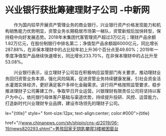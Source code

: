 # 兴业银行获批筹建理财子公司 -中新网

　　作为国内较早开展资产管理业务的商业银行，兴业银行资产价格发现能力和机构销售能力优势明显，资管业务长期稳居市场第一梯队，资管新规后加快转型，保持稳中向好发展态势。2018年末集团代客管理资产超过3万亿元；理财产品余额1.82万亿元，在股份制银行中排名第二；净值型产品余额超6000亿元，同比增长287.88%，在非保本理财中的占比较年初上升36个百分点至49.60%；2019年一季度净值型产品继续快速增长，同比增长233.70%，在非保本理财中的占比升至53.08%。

　　兴业银行表示，设立理财子公司旨在积极响应监管部门有关要求，推动理财业务回归资管业务本源，强化风险隔离，促进资管业务持续健康发展，引社会资金活水灌溉实体经济，更好满足客户多样化金融需求。该行将严格按照监管要求，稳步推进理财子公司筹建工作，争取早日开业运营。兴银理财有限责任公司将坚持以客户为中心，依托银行母体客户基础与渠道优势，持续提升投研、风控、运营能力，打造新时代兴业理财专业品牌，建设市场领先的理财子公司。

le="{title}" style=" font-size:12px; text-align:center; color:#000">{title}

href="//www.chinanews.com/sh/shipin/cns-d/2019/06-19/news820293.shtml">男孩回家无钥匙攀爬3楼被困窗台
